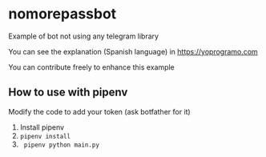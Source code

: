 # nomorepassbot
Example of bot not using any telegram library

You can see the explanation (Spanish language) in https://yoprogramo.com

You can contribute freely to enhance this example

## How to use with pipenv

Modify the code to add your token (ask botfather for it)

1. Install pipenv
2. ``` pipenv install ```
3. ``` pipenv python main.py```



